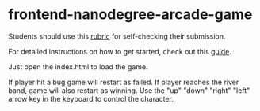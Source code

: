 frontend-nanodegree-arcade-game
===============================

Students should use this [rubric](https://www.udacity.com/course/viewer/#!/c-nd001/l-2696458597/m-2687128535) for self-checking their submission.

For detailed instructions on how to get started, check out this [guide](https://docs.google.com/document/d/1v01aScPjSWCCWQLIpFqvg3-vXLH2e8_SZQKC8jNO0Dc/pub?embedded=true).

Just open the index.html to load the game.

If player hit a bug game will restart as failed.
If player reaches the river band, game will also restart as winning.
Use the "up" "down" "right" "left" arrow key in the keyboard to control the character.